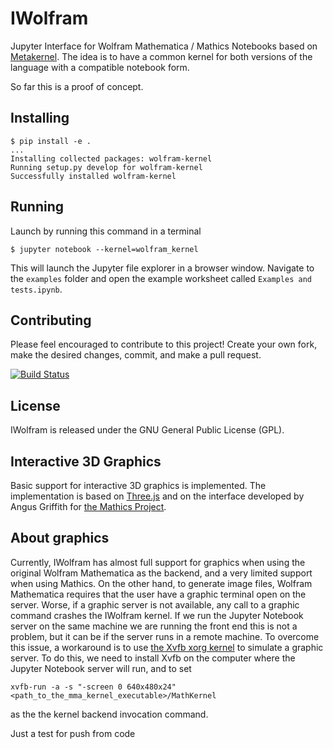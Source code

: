 # IWolfram

Jupyter Interface for Wolfram Mathematica / Mathics Notebooks
based on [Metakernel](https://github.com/Calysto/metakernel).
The idea is to have a common kernel for both versions of the
language with a compatible notebook form.

So far this is a proof of concept.

Installing
----------

```
$ pip install -e .
...
Installing collected packages: wolfram-kernel
Running setup.py develop for wolfram-kernel
Successfully installed wolfram-kernel
```

Running
-------

Launch by running this command in a terminal
```
$ jupyter notebook --kernel=wolfram_kernel
```

This will launch the Jupyter file explorer in a browser window.
Navigate to the `examples` folder and open the example worksheet
called `Examples and tests.ipynb`.

Contributing
------------

Please feel encouraged to contribute to this project! Create your
own fork, make the desired changes, commit, and make a pull request.

[![Build Status](https://travis-ci.org/mmatera/iwolfram.svg?branch=master)](https://travis-ci.org/mmatera/iwolfram)

License
-------

IWolfram is released under the GNU General Public License (GPL).

Interactive 3D Graphics
-----------------------

Basic support for interactive 3D graphics is implemented. The implementation
is based on [Three.js](https://threejs.org) and on the interface developed by
Angus Griffith for [the Mathics Project](https://github.com/mathics/Mathics).

About graphics
---------------

Currently, IWolfram has almost full support for graphics when using the
original Wolfram Mathematica as the backend, and a very limited support
when using Mathics. On the other hand, to generate image files, Wolfram
Mathematica requires that the user have a graphic terminal open on the
server. Worse, if a graphic server is not available, any call to a graphic
command crashes the IWolfram kernel. If we run the Jupyter Notebook server
on the same machine we are running the front end this is not a problem,
but it can be if the server runs in a remote machine. To overcome this
issue, a workaround is to use
[the Xvfb xorg kernel](https://www.x.org/releases/X11R7.7/doc/man/man1/Xvfb.1.xhtml)
to simulate a graphic server. To do this, we need to install Xvfb on the
computer where the Jupyter Notebook server will run, and to set
```
xvfb-run -a -s "-screen 0 640x480x24" <path_to_the_mma_kernel_executable>/MathKernel
```
as the the kernel backend invocation command.


Just a test for push from code